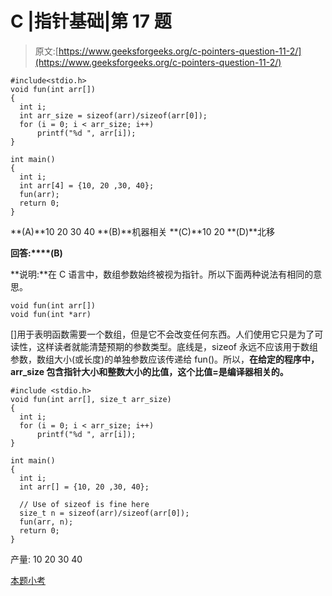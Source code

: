 # C |指针基础|第 17 题

> 原文:[https://www.geeksforgeeks.org/c-pointers-question-11-2/](https://www.geeksforgeeks.org/c-pointers-question-11-2/)

```
#include<stdio.h>
void fun(int arr[])
{
  int i;
  int arr_size = sizeof(arr)/sizeof(arr[0]);
  for (i = 0; i < arr_size; i++)
      printf("%d ", arr[i]);
}

int main()
{
  int i;
  int arr[4] = {10, 20 ,30, 40};
  fun(arr);
  return 0;
} 
```

**(A)**10 20 30 40
**(B)**机器相关
**(C)**10 20
**(D)**北移

**回答:****(B)**

**说明:**在 C 语言中，数组参数始终被视为指针。所以下面两种说法有相同的意思。

```
void fun(int arr[])
void fun(int *arr)

```

[]用于表明函数需要一个数组，但是它不会改变任何东西。人们使用它只是为了可读性，这样读者就能清楚预期的参数类型。底线是，sizeof 永远不应该用于数组参数，数组大小(或长度)的单独参数应该传递给 fun()。所以，**在给定的程序中，arr_size 包含指针大小和整数大小的比值，这个比值=是编译器相关的。**

```
#include <stdio.h>
void fun(int arr[], size_t arr_size)
{
  int i;
  for (i = 0; i < arr_size; i++)
      printf("%d ", arr[i]);
}

int main()
{
  int i;
  int arr[] = {10, 20 ,30, 40};

  // Use of sizeof is fine here
  size_t n = sizeof(arr)/sizeof(arr[0]);
  fun(arr, n);
  return 0;
}
```

产量:
10 20 30 40

[本题小考](https://www.geeksforgeeks.org/c-language-2-gq/pointers-gq/)